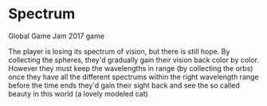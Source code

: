 # Spectrum
Global Game Jam 2017 game

The player is losing its spectrum of vision, but there is still hope. By collecting the spheres, they'd gradually gain their vision back color by color. However they must keep the wavelengths in range (by collecting the orbs) once they have all the different spectrums within the right wavelength range before the time ends they'd gain their sight back and see the so called beauty in this world (a lovely modeled cat)

